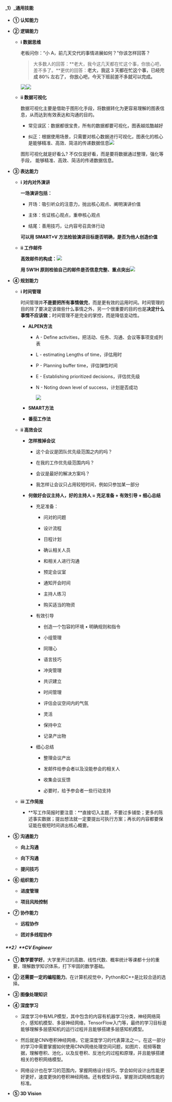 #### _**1）**_通用技能

* **① 认知能力**

* **② 逻辑能力**

  * **i 数据思维**

    老板问你：“小 A，前几天交代的事情进展如何？”你该怎样回答？

    > 大多数人的回答：**老大，我今这几天都在忙这个事，你放心吧，差不多了。**更优的回答：**老大，我这 3 天都在忙这个事，已经完成 80% 左右了， 你放心吧，今天下班前差不多就可以完成。**

    ![](/有哪些是必须学会的技能/media/更优秀的原因分析.png)![](/有哪些是必须学会的技能/media/数据思维.png)

  * **ii 数据可视化**

    数据可视化主要是借助于图形化手段，将数据转化为更容易理解的图表信息，从而达到有效表达和沟通的目的。

    * 常见误区：数据都很宝贵，所有的数据都要可视化，图表越炫酷越好

    * 纠正：根据使用场景，只需要对核心数据进行可视化，图表化的核心是能够精准、高效、简洁的传递数据信息![](/有哪些是必须学会的技能/media/核心数据自检.png)

    图形可视化就是好看么? 不仅仅是好看，而是要将数据通过整理，强化等手段， 能够精准、高效、简洁的传递数据信息。

* **③ 表达能力**

  * **i 对内对外演讲**

    **一场演讲包括：**

    * 开场：吸引听众的注意力，抛出核心观点、阐明演讲价值

    * 主体：佐证核心观点，重申核心观点

    * 结尾：善用技巧，让内容号召具体行动

    **可以用 SMART+V 方法检验演讲目标是否明确，是否为他人创造价值**

  * **ii 工作邮件**

    **高效邮件的构成：**![](/有哪些是必须学会的技能/media/高效邮件.png)

    **用 5W1H 原则检验自己的邮件是否信息完整、重点突出**![](/有哪些是必须学会的技能/media/5W1H.png)

* **④ 规划能力**

  * **i 时间管理**

    时间管理并**不是要把所有事情做完**，而是更有效的运用时间。时间管理的目的除了要决定该做些什么事情之外，另一个很重要的目的也是**决定什么事情不应该做**；时间管理不是完全的掌控，而是降低变动性。

    * **ALPEN方法**

      * A - Define activities，把活动、任务、沟通、会议等事项变成列表

      * L - estimating Lengths of time，评估用时

      * P - Planning buffer time，评估弹性时间

      * E - Establishing prioritized decisions，评估优先级

      * N - Noting down level of success，计划是否成功

        ![](/有哪些是必须学会的技能/media/每天5分钟.png)

    * **SMART方法**

    * **番茄工作法**

  * **ii 高效会议**

    * **怎样推掉会议**

      * 这个会议是团队优先级范围之内的吗？

      * 在我的工作优先级范围内吗？

      * 会议是最好的解决方案吗？

      * 我怎样让会议只占用较短时间，例如只参加某一部分

    * **何做好会议主持人，好的主持人 = 充足准备 + 有效引导 + 细心总结**

      * 充足准备：

        * 问对的问题

        * 设计流程

        * 日程计划

        * 确认相关人员

        * 和相关人进行沟通

        * 预定会议室

        * 通知开会时间

        * 主持人练习

        * 购买适当的物资

      * 有效引导

        * 创造一个包容的环境 • 明确规则和指令

        * 小组管理

        * 同理心

        * 语言技巧

        * 冲突管理

        * 共识建立

        * 时间管理

        * 评估会议空间内的气氛

        * 灵活

        * 保持中立

        * 记录产出物

      * 细心总结

        * 整理会议产出

        * 发邮件给参会者以及没能参会的相关人

        * 收集会议反馈

        * 必要时，给予参会者一些行动支持

  * **iii 工作简报**

    * **写工作简报时要注意：**直接切入主题，不要过多铺垫；更多的陈述事实数据；提出想法就一定要提出可执行方案；再⻓的内容都要保证能在极短时间讲出核心概要。

* **⑤ 沟通能力**

  * **向上沟通**

  * **向下沟通**

  * **提问技巧**

* **⑥ 组织能力**

  * **进度管理**

  * **项目风险控制**

* **⑦ 协作能力**

  * **远程协作**

  * **团对多线程协作**

#### _**2）**CV Engineer_

* **① 数学要学好**。大学里开过的高数、线性代数、概率统计等课都十分的重要，理解数学知识体系，打下牢固的数学基础。

* **② 还需要一定的编程能力**。在计算机视觉中，Python和C++是比较合适的选择。

* **③ 图像处理知识**

* **④ 深度学习**

  * 深度学习中有MLP模型，其中包含的内容有机器学习分类，神经网络简介，感知机模型、多层神经网络，TensorFlow入门等，最终的学习目标是能够理解多层感知机的运行过程并且能够搭建多层感知机模型。

  * 然后就是CNN卷积神经网络，它是深度学习的代表算法之一。在这一部分的学习中需要掌握如何使用CNN网络处理空间问题，如图片、视频等数据，理解卷积、池化，以及反卷积、反池化的过程和原理，并且能够搭建相关的卷积网络模型。

  * 网络设计也在学习的范围内，掌握网络设计技巧，学会如何设计出性能更好更好，速度更快的卷积神经网络。还有模型评估，掌握测试网络性能的标准。

* **⑤ 3D Vision**



